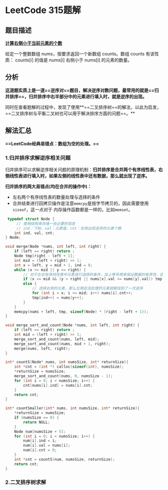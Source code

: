 # LeetCode 315题解

## 题目描述

**[计算右侧小于当前元素的个数](https://leetcode-cn.com/problems/count-of-smaller-numbers-after-self/)**

给定一个整数数组 nums，按要求返回一个新数组 counts。数组 counts 有该性质： counts[i] 的值是  nums[i] 右侧小于 nums[i] 的元素的数量。



## 分析

**这道题实质上是一道==逆序对==题目，解决逆序对数问题，最常用的就是==归并排序==，归并排序中右半部分中的元素进行填入时，就是逆序的出现。**

同时在查看题解的过程中，发现了使用**==二叉排序树==的解法，以此为启发，==二叉排序树与平衡二叉树也可以用于解决排序方面的问题==。**



## 解法汇总

**==LeetCode经典易错点：数组为空的处理。==**

### 1.归并排序求解逆序相关问题

归并排序可以求解逆序相关问题的原理机制：**归并排序是合并两个有序线性表，右侧线性表进行填入时，如果左侧的线性表中还有数据，那么就出现了逆序。**

**归并排序的两大易错点(均在合并的操作中)：**

+ 左右两个有序线性表的数量处理与选择的条件
+ 合并结束进行回拷贝操作是注意`memcpy`是按字节拷贝的，因此需要使用`sizeof`，这一点对于 内存操作函数都是一样的，比如`memset`。

```c
 typedef struct Node {
     // 使用结构体存储一些必要的信息
     // ind：下标，val：元素值，cnt：右侧出现逆序的元素个数
    int ind, val, cnt; 
} Node;

void merge(Node *nums, int left, int right) {
    if (left == right) return ;
    Node tmp[right - left + 1];
    int mid = (left + right) >> 1;
    int x = left, y = mid + 1, ind = 0;
    while (x <= mid || y <= right) {
        // 对于左右有序线性表中元素进行选择的条件，加上等号用来保证数据的有序性，因为数据中可能会出现相同的数字
        if (x <= mid && (y > right || nums[x].val <= nums[y].val)) tmp[ind++] = nums[x++];
        else {
            // 选择右侧的元素，那么左侧还没处理的元素就都找到了一次逆序
            for (int i = x; i <= mid; i++) nums[i].cnt++;
            tmp[ind++] = nums[y++];
        }
    }
    memcpy(nums + left, tmp, sizeof(Node) * (right - left + 1));
}

void merge_sort_and_count(Node *nums, int left, int right) {
    if (left == right) return ;
    int mid = (left + right) >> 1;
    merge_sort_and_count(nums, left, mid);
    merge_sort_and_count(nums, mid + 1, right);
    merge(nums, left, right);
}

int* countS(Node* nums, int numsSize, int* returnSize){
    int *cnt = (int *) calloc(sizeof(int), numsSize);
    *returnSize = numsSize;
    merge_sort_and_count(nums, 0, numsSize - 1);
    for (int i = 0; i < numsSize; i++) {
        cnt[nums[i].ind] = nums[i].cnt;
    }
    return cnt;
}

int* countSmaller(int* nums, int numsSize, int* returnSize){
    *returnSize = numsSize;
    if (numsSize == 0) {
        return NULL;
    }
    Node num[numsSize + 5];
    for (int i = 0; i < numsSize; i++) {
        num[i].ind = i;
        num[i].val = nums[i];
        num[i].cnt = 0;
    }
    int *cnt = countS(num, numsSize, returnSize);
    return cnt;
}
```



### 2.二叉排序树求解

